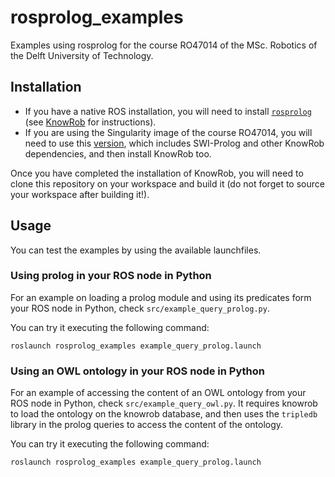 # rosprolog_examples

Examples using rosprolog for the course RO47014 of the MSc. Robotics of the Delft University of Technology.

## Installation
- If you have a native ROS installation, you will need to install [`rosprolog`](https://github.com/knowrob/rosprolog) (see [KnowRob](https://github.com/knowrob/knowrob) for instructions).
- If you are using the Singularity image of the course RO47014, you will need to use this [version](https://surfdrive.surf.nl/files/index.php/s/jGh6kn9oZnObRyV), which includes SWI-Prolog and other KnowRob dependencies, and then install KnowRob too.

Once you have completed the installation of KnowRob, you will need to clone this repository on your workspace and build it (do not forget to source your workspace after building it!).

## Usage
You can test the examples by using the available launchfiles.

### Using prolog in your ROS node in Python
For an example on loading a prolog module and using its predicates form your ROS node in Python, check `src/example_query_prolog.py`.

You can try it executing the following command:

```
roslaunch rosprolog_examples example_query_prolog.launch
```

### Using an OWL ontology in your ROS node in Python
For an example of accessing the content of an OWL ontology from your ROS node in Python, check `src/example_query_owl.py`.
It requires knowrob to load the ontology on the knowrob database, and then uses the `tripledb` library in the prolog queries to access the content of the ontology.

You can try it executing the following command:
```
roslaunch rosprolog_examples example_query_prolog.launch
```